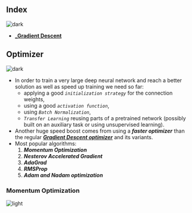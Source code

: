 ## Index
![dark](https://user-images.githubusercontent.com/12748752/141935752-90492d2e-7904-4f9f-a5a1-c4e59ddc3a33.png)
* [**_Gradient Descent**](https://github.com/iAmKankan/MachineLearning_With_Python/tree/master/training#readme)
## Optimizer
![dark](https://user-images.githubusercontent.com/12748752/141935752-90492d2e-7904-4f9f-a5a1-c4e59ddc3a33.png)
* In order to train a very large deep neural network and reach a better solution as well as speed up training we need so far: 
   * applying a good _`initialization strategy`_ for the connection weights, 
   * using a good _`activation function`_, 
   * using _`Batch Normalization`_, 
   * _`Transfer Learning`_ reusing parts of a pretrained network  (possibly built on an auxiliary task or using unsupervised learning).
*  Another huge speed boost comes from using a **_faster optimizer_** than the regular [**_Gradient Descent optimizer_**](https://github.com/iAmKankan/MachineLearning_With_Python/tree/master/training#readme) and its variants.
*  Most popular algorithms: 
   1. _**Momentum Optimization**_
   2. **_Nesterov Accelerated Gradient_**
   3. **_AdaGrad_**
   4. _**RMSProp**_  
   5. **_Adam and Nadam optimization_**

### Momentum Optimization
![light](https://user-images.githubusercontent.com/12748752/141935760-406edb8f-cb9b-4e30-9b69-9153b52c28b4.png)
